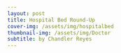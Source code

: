 ```yaml
---
layout: post
title: Hospital Bed Round-Up
cover-img: /assets/img/hospitalbed
thumbnail-img: /assets/img/Doctor
subtitle: by Chandler Reyes
---
```


